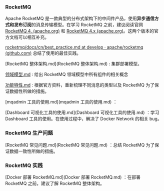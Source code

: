 ### RocketMQ

Apache RocketMQ 是一款典型的分布式架构下的中间件产品，使用**异步通信方式和发布订阅**的消息传输模型。在学习 RocketMQ 之前，建议阅读官网 [RocketMQ 4. (apache.org)](https://rocketmq.apache.org/zh/docs/) 和 [RocketMQ 4.x (apache.org)](https://rocketmq.apache.org/zh/docs/4.x/)。这两个版本的官方文档可以相互补充。

[rocketmq/docs/cn/best_practice.md at develop · apache/rocketmq (github.com)](https://github.com/apache/rocketmq/blob/develop/docs/cn/best_practice.md) 总结了使用的最佳实践。



 [RocketMQ 整体架构.md](RocketMQ 整体架构.md) : 集群部署模型。

 [领域模型.md](领域模型.md) : 给出 RocketMQ 领域模型中所有组件的相关概念

 [功能特性.md](功能特性.md) : 根据官方资料，重新梳理不同消息的类型以及 RocketMQ 为了保证数据性所做的措施。

 [mqadmin 工具的使用.md](mqadmin 工具的使用.md) ：

 [Dashboard 可视化工具的使用.md](Dashboard 可视化工具的使用.md) ：学习 Dashboard 工具的使用。在使用过程中，解决了 Docker Network 的相关 bug。



### RocketMQ 生产问题

 [RocketMQ 常见问题.md](RocketMQ 常见问题.md) ：总结 RocketMQ 为了保证数据一致性所做的措施。





### RocketMQ 实践 

[Docker 部署 RocketMQ.md](Docker 部署 RocketMQ.md) ：在部署 RocketMQ 之前，建议了解 RocketMQ 整体架构。